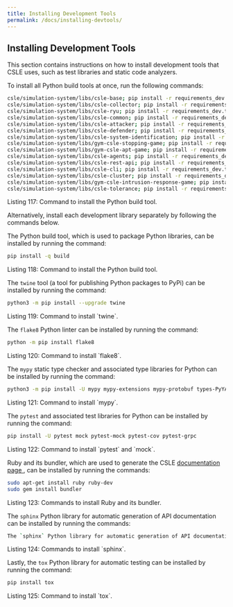 ```yaml
---
title: Installing Development Tools
permalink: /docs/installing-devtools/
---
```


## Installing Development Tools
This section contains instructions on how to install development tools that CSLE uses, 
such as test libraries and static code analyzers.

To install all Python build tools at once, run the following commands:

```bash
csle/simulation-system/libs/csle-base; pip install -r requirements_dev.txt
csle/simulation-system/libs/csle-collector; pip install -r requirements_dev.txt
csle/simulation-system/libs/csle-ryu; pip install -r requirements_dev.txt
csle/simulation-system/libs/csle-common; pip install -r requirements_dev.txt
csle/simulation-system/libs/csle-attacker; pip install -r requirements_dev.txt
csle/simulation-system/libs/csle-defender; pip install -r requirements_dev.txt
csle/simulation-system/libs/csle-system-identification; pip install -r requirements_dev.txt
csle/simulation-system/libs/gym-csle-stopping-game; pip install -r requirements_dev.txt
csle/simulation-system/libs/gym-csle-apt-game; pip install -r requirements_dev.txt
csle/simulation-system/libs/csle-agents; pip install -r requirements_dev.txt
csle/simulation-system/libs/csle-rest-api; pip install -r requirements_dev.txt
csle/simulation-system/libs/csle-cli; pip install -r requirements_dev.txt
csle/simulation-system/libs/csle-cluster; pip install -r requirements_dev.txt
csle/simulation-system/libs/gym-csle-intrusion-response-game; pip install -r requirements_dev.txt
csle/simulation-system/libs/csle-tolerance; pip install -r requirements_dev.txt 
```

<p class="captionFig">
Listing 117: Command to install the Python build tool.
</p>

Alternatively, install each development library separately by following the commands below.

The Python build tool, which is used to package Python libraries, 
can be installed by running the command:

```bash
pip install -q build
```

<p class="captionFig">
Listing 118: Command to install the Python build tool.
</p>

The `twine` tool (a tool for publishing Python packages to PyPi) 
can be installed by running the command:

```bash
python3 -m pip install --upgrade twine
```

<p class="captionFig">
Listing 119: Command to install `twine`.
</p>

The `flake8` Python linter can be installed by running the command:

```bash
python -m pip install flake8
```

<p class="captionFig">
Listing 120: Command to install `flake8`.
</p>

The `mypy` static type checker and associated type libraries for Python can be installed by running the command:

```bash
python3 -m pip install -U mypy mypy-extensions mypy-protobuf types-PyYAML types-protobuf types-paramiko types-requests types-urllib3
```

<p class="captionFig">
Listing 121: Command to install `mypy`.
</p>

The `pytest` and associated test libraries for Python can be installed by running the command:

```bash
pip install -U pytest mock pytest-mock pytest-cov pytest-grpc
```

<p class="captionFig">
Listing 122: Command to install `pytest` and `mock`.
</p>

Ruby and its bundler, which are used to generate the CSLE 
<a href="https://limmen.dev/csle/">documentation page </a>, can be installed by running the commands:

```bash
sudo apt-get install ruby ruby-dev
sudo gem install bundler
```

<p class="captionFig">
Listing 123: Commands to install Ruby and its bundler.
</p>

The `sphinx` Python library for automatic generation of API documentation 
can be installed by running the commands:

```bash
The `sphinx` Python library for automatic generation of API documentation can be installed by running the commands:
```

<p class="captionFig">
Listing 124: Commands to install `sphinx`.
</p>

Lastly, the `tox` Python library for automatic testing can be installed by running the command:

```bash
pip install tox
```

<p class="captionFig">
Listing 125: Command to install `tox`.
</p>


